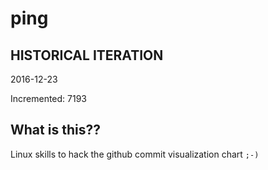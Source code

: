# ping

## HISTORICAL ITERATION
2016-12-23

Incremented: 7193

## What is this?? 
Linux skills to hack the github commit visualization chart `;-)`
